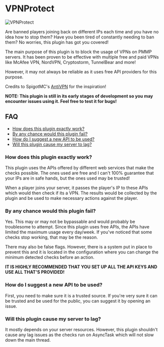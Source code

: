 # VPNProtect
![VPNProtect](https://media.discordapp.net/attachments/973097510748966982/980656191250247770/VPNProtect.gif?width=1416&height=663)

Are banned players joining back on different IPs each time and you have no idea how to stop them? Have you been tired of constantly needing to ban them? No worries, this plugin has got you covered!

The main purpose of this plugin is to block the usage of VPNs on PMMP servers. It has been proven to be effective with multiple free and paid VPNs like McAfee VPN, NordVPN, Cryptostorm, TunnelBear and more!

However, it may not always be reliable as it uses free API providers for this purpose.

Credits to SpigotMC's [AntiVPN](https://www.spigotmc.org/resources/anti-vpn.58291/) for the inspiration!

**NOTE: This plugin is still in its early stages of development so you may encounter issues using it. Feel free to test it for bugs!**

## FAQ
- [How does this plugin exactly work?](#how-does-this-plugin-exactly-work)
- [By any chance would this plugin fail?](#by-any-chance-would-this-plugin-fail)
- [How do I suggest a new API to be used?](#how-do-i-suggest-a-new-api-to-be-used)
- [Will this plugin cause my server to lag?](#will-this-plugin-cause-my-server-to-lag)

### How does this plugin exactly work?
This plugin uses the APIs offered by different web services that make the checks possible. The ones used are free and I can't 100% guarantee that your IPs are in safe hands, but the ones used may be trusted!

When a player joins your server, it passes the player's IP to these APIs which would then check if its a VPN. The results would be collected by the plugin and be used to make necessary actions against the player.

### By any chance would this plugin fail?
Yes. This may or may not be bypassable and would probably be troublesome to attempt. Since this plugin uses free APIs, the APIs have limited the maximum usage every day/week. If you've noticed that some checks stop working, that may be the reason.

There may also be false flags. However, there is a system put in place to prevent this and it is located in the configuration where you can change the minimum detected checks before an action.

**IT IS HIGHLY RECOMMENDED THAT YOU SET UP ALL THE API KEYS AND USE ALL THAT'S PROVIDED!**

### How do I suggest a new API to be used?
First, you need to make sure it is a trusted source. If you're very sure it can be trusted and be used for the public, you can suggest it by opening an issue.

### Will this plugin cause my server to lag?
It mostly depends on your server resources. However, this plugin shouldn't cause any lag issues as the checks run on AsyncTask which will not slow down the main thread.